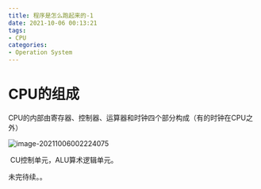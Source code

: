 ```yaml
---
title: 程序是怎么跑起来的-1
date: 2021-10-06 00:13:21
tags: 
- CPU
categories:
- Operation System
---
```


# CPU的组成

​		CPU的内部由寄存器、控制器、运算器和时钟四个部分构成（有的时钟在CPU之外）

![image-20211006002224075](https://gitee.com/cd-yang/pic/raw/master/img/202110060022125.png)

​		CU控制单元，ALU算术逻辑单元。



未完待续。。
